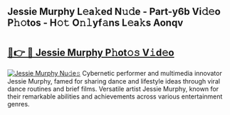 ## Jessie Murphy L𝚎a𝚔ed N𝚞𝚍e - Part-y6b Vi𝚍𝚎o P𝚑𝚘tos - H𝚘𝚝 O𝚗𝚕yf𝚊ns L𝚎a𝚔s Aonqv

# <h2><a href="http://kf8d3v.oniu.top/?m=Jessie+Murphy">🔗👉 🔴 Jessie Murphy P𝚑ot𝚘𝚜 V𝚒d𝚎o</a></h2>

[![Jessie Murphy Nu𝚍e𝚜](https://i.imgur.com/0qMVB7G.gif)](http://kf8d3v.oniu.top/?m=Jessie+Murphy)
Cybernetic performer and multimedia innovator Jessie Murphy, famed for sharing dance and lifestyle ideas through viral dance routines and brief films. Versatile artist Jessie Murphy, known for their remarkable abilities and achievements across various entertainment genres.  
